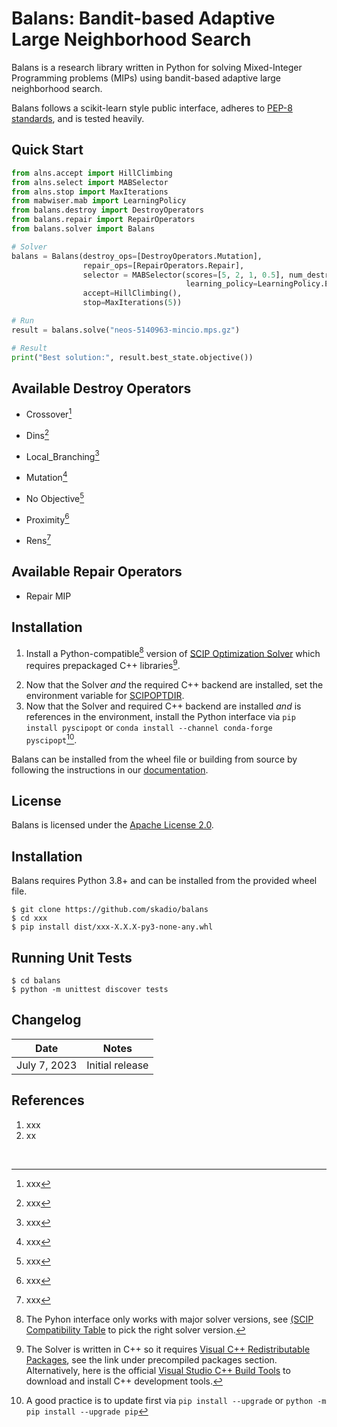 # Balans: Bandit-based Adaptive Large Neighborhood Search

Balans is a research library written in Python 
for solving Mixed-Integer Programming problems (MIPs) 
using bandit-based adaptive large neighborhood search.

Balans follows a scikit-learn style public interface, 
adheres to [PEP-8 standards](https://www.python.org/dev/peps/pep-0008/), 
and is tested heavily. 

## Quick Start

```python
from alns.accept import HillClimbing
from alns.select import MABSelector
from alns.stop import MaxIterations
from mabwiser.mab import LearningPolicy
from balans.destroy import DestroyOperators
from balans.repair import RepairOperators
from balans.solver import Balans

# Solver
balans = Balans(destroy_ops=[DestroyOperators.Mutation], 
                repair_ops=[RepairOperators.Repair], 
                selector = MABSelector(scores=[5, 2, 1, 0.5], num_destroy=5, num_repair=1,
                                       learning_policy=LearningPolicy.EpsilonGreedy(epsilon=0.15)),
                accept=HillClimbing(),
                stop=MaxIterations(5))

# Run
result = balans.solve("neos-5140963-mincio.mps.gz")

# Result
print("Best solution:", result.best_state.objective())
```

## Available Destroy Operators
* Crossover[^1]
[^1]: xxx
* Dins[^2]
[^2]: xxx
* Local_Branching[^3]
[^3]: xxx
* Mutation[^4]
[^4]: xxx
* No Objective[^5]
[^5]: xxx 
* Proximity[^6]
[^6]: xxx
* Rens[^7]
[^7]: xxx

## Available Repair Operators
* Repair MIP

## Installation

1. Install a Python-compatible[^8] version of [SCIP Optimization Solver](https://www.scipopt.org/index.php#download) which requires prepackaged C++ libraries[^9].
[^8]: The Pyhon interface only works with major solver versions, see [(SCIP Compatibility Table](https://pypi.org/project/PySCIPOpt/) to pick the right solver version.
[^9]: The Solver is written in C++ so it requires [Visual C++ Redistributable Packages](), see the link under precompiled packages section. Alternatively, here is the official [Visual Studio C++ Build Tools](https://visualstudio.microsoft.com/visual-cpp-build-tools/) to download and install C++ development tools. 
2. Now that the Solver _and_ the required C++ backend are installed, set the environment variable for [SCIPOPTDIR](https://imada.sdu.dk/u/marco/DM871/PySCIPOpt/md_INSTALL.html).
3. Now that the Solver and required C++ backend are installed _and_ is references in the environment, install the Python interface via `pip install pyscipopt` or `conda install --channel conda-forge pyscipopt`[^10].
[^10]: A good practice is to update first via `pip install --upgrade` or `python -m pip install --upgrade pip`

Balans can be installed from the wheel file or building from source by following the instructions in 
our [documentation](https://github.io/balans/installation.html).

## License

Balans is licensed under the [Apache License 2.0](LICENSE.md).

## Installation
Balans requires Python 3.8+ and can be installed from the provided wheel file.  

```
$ git clone https://github.com/skadio/balans   
$ cd xxx
$ pip install dist/xxx-X.X.X-py3-none-any.whl
```

## Running Unit Tests

```
$ cd balans
$ python -m unittest discover tests
```

## Changelog

| Date | Notes |
|--------|-------------|
| July 7, 2023 | Initial release |

## References

1. xxx
2. xx

<br>
